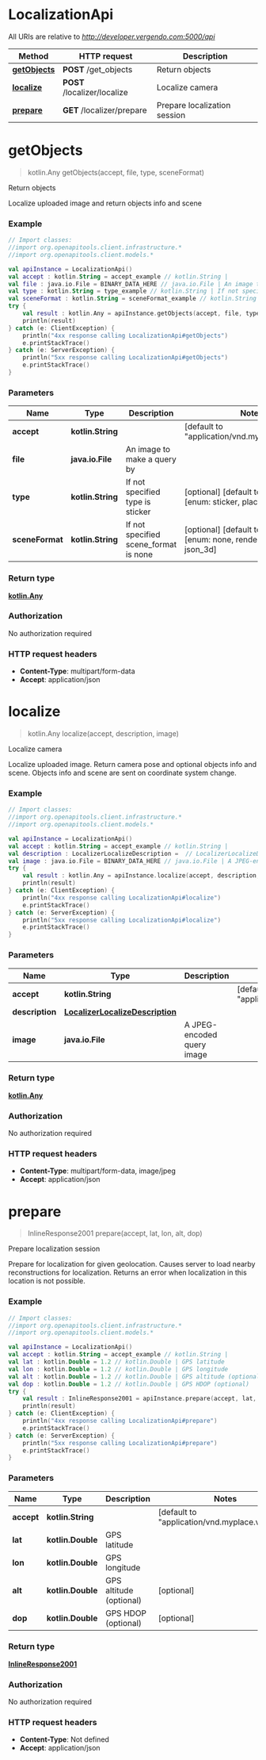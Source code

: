 # LocalizationApi

All URIs are relative to *http://developer.vergendo.com:5000/api*

Method | HTTP request | Description
------------- | ------------- | -------------
[**getObjects**](LocalizationApi.md#getObjects) | **POST** /get_objects | Return objects
[**localize**](LocalizationApi.md#localize) | **POST** /localizer/localize | Localize camera
[**prepare**](LocalizationApi.md#prepare) | **GET** /localizer/prepare | Prepare localization session


<a name="getObjects"></a>
# **getObjects**
> kotlin.Any getObjects(accept, file, type, sceneFormat)

Return objects

Localize uploaded image and return objects info and scene

### Example
```kotlin
// Import classes:
//import org.openapitools.client.infrastructure.*
//import org.openapitools.client.models.*

val apiInstance = LocalizationApi()
val accept : kotlin.String = accept_example // kotlin.String | 
val file : java.io.File = BINARY_DATA_HERE // java.io.File | An image to make a query by
val type : kotlin.String = type_example // kotlin.String | If not specified type is sticker
val sceneFormat : kotlin.String = sceneFormat_example // kotlin.String | If not specified scene_format is none
try {
    val result : kotlin.Any = apiInstance.getObjects(accept, file, type, sceneFormat)
    println(result)
} catch (e: ClientException) {
    println("4xx response calling LocalizationApi#getObjects")
    e.printStackTrace()
} catch (e: ServerException) {
    println("5xx response calling LocalizationApi#getObjects")
    e.printStackTrace()
}
```

### Parameters

Name | Type | Description  | Notes
------------- | ------------- | ------------- | -------------
 **accept** | **kotlin.String**|  | [default to &quot;application/vnd.myplace.v1+json&quot;]
 **file** | **java.io.File**| An image to make a query by |
 **type** | **kotlin.String**| If not specified type is sticker | [optional] [default to &quot;sticker&quot;] [enum: sticker, placeholder]
 **sceneFormat** | **kotlin.String**| If not specified scene_format is none | [optional] [default to &quot;none&quot;] [enum: none, render, json_2d, json_3d]

### Return type

[**kotlin.Any**](kotlin.Any.md)

### Authorization

No authorization required

### HTTP request headers

 - **Content-Type**: multipart/form-data
 - **Accept**: application/json

<a name="localize"></a>
# **localize**
> kotlin.Any localize(accept, description, image)

Localize camera

Localize uploaded image. Return camera pose and optional objects info and scene. Objects info and scene are sent on coordinate system change.

### Example
```kotlin
// Import classes:
//import org.openapitools.client.infrastructure.*
//import org.openapitools.client.models.*

val apiInstance = LocalizationApi()
val accept : kotlin.String = accept_example // kotlin.String | 
val description : LocalizerLocalizeDescription =  // LocalizerLocalizeDescription | 
val image : java.io.File = BINARY_DATA_HERE // java.io.File | A JPEG-encoded query image
try {
    val result : kotlin.Any = apiInstance.localize(accept, description, image)
    println(result)
} catch (e: ClientException) {
    println("4xx response calling LocalizationApi#localize")
    e.printStackTrace()
} catch (e: ServerException) {
    println("5xx response calling LocalizationApi#localize")
    e.printStackTrace()
}
```

### Parameters

Name | Type | Description  | Notes
------------- | ------------- | ------------- | -------------
 **accept** | **kotlin.String**|  | [default to &quot;application/vnd.myplace.v2+json&quot;]
 **description** | [**LocalizerLocalizeDescription**](LocalizerLocalizeDescription.md)|  |
 **image** | **java.io.File**| A JPEG-encoded query image |

### Return type

[**kotlin.Any**](kotlin.Any.md)

### Authorization

No authorization required

### HTTP request headers

 - **Content-Type**: multipart/form-data, image/jpeg
 - **Accept**: application/json

<a name="prepare"></a>
# **prepare**
> InlineResponse2001 prepare(accept, lat, lon, alt, dop)

Prepare localization session

Prepare for localization for given geolocation. Causes server to load nearby reconstructions for localization. Returns an error when localization in this location is not possible.

### Example
```kotlin
// Import classes:
//import org.openapitools.client.infrastructure.*
//import org.openapitools.client.models.*

val apiInstance = LocalizationApi()
val accept : kotlin.String = accept_example // kotlin.String | 
val lat : kotlin.Double = 1.2 // kotlin.Double | GPS latitude
val lon : kotlin.Double = 1.2 // kotlin.Double | GPS longitude
val alt : kotlin.Double = 1.2 // kotlin.Double | GPS altitude (optional)
val dop : kotlin.Double = 1.2 // kotlin.Double | GPS HDOP (optional)
try {
    val result : InlineResponse2001 = apiInstance.prepare(accept, lat, lon, alt, dop)
    println(result)
} catch (e: ClientException) {
    println("4xx response calling LocalizationApi#prepare")
    e.printStackTrace()
} catch (e: ServerException) {
    println("5xx response calling LocalizationApi#prepare")
    e.printStackTrace()
}
```

### Parameters

Name | Type | Description  | Notes
------------- | ------------- | ------------- | -------------
 **accept** | **kotlin.String**|  | [default to &quot;application/vnd.myplace.v2+json&quot;]
 **lat** | **kotlin.Double**| GPS latitude |
 **lon** | **kotlin.Double**| GPS longitude |
 **alt** | **kotlin.Double**| GPS altitude (optional) | [optional]
 **dop** | **kotlin.Double**| GPS HDOP (optional) | [optional]

### Return type

[**InlineResponse2001**](InlineResponse2001.md)

### Authorization

No authorization required

### HTTP request headers

 - **Content-Type**: Not defined
 - **Accept**: application/json

